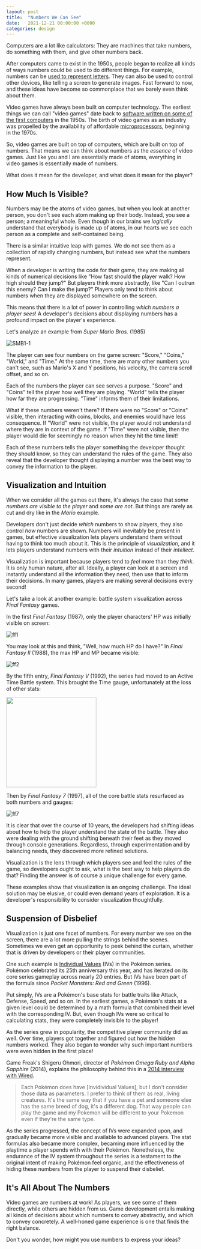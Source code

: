 ```yaml
---
layout: post
title:  "Numbers We Can See"
date:   2021-12-21 00:00:00 +0000
categories: design
---
```


Computers are a lot like calculators: They are machines that take numbers, do something with them, and give other numbers back.

After computers came to exist in the 1950s, people began to realize all kinds of ways
numbers could be used to do different things. For example, numbers can be [used to represent letters](https://en.wikipedia.org/wiki/ASCII).
They can also be used to control other devices, like telling a screen to generate images. Fast forward to now, and these ideas have become
so commonplace that we barely even think about them.

Video games have always been built on computer technology. The earliest things we can call "video games" date back to
[software written on some of the first computers](https://en.wikipedia.org/wiki/Tennis_for_Two) in the 1950s.
The birth of video games as an industry was propelled by the availability of affordable [microprocessors](https://en.wikipedia.org/wiki/Microprocessor),
beginning in the 1970s.

So, video games are built on top of computers, which are built on top of numbers. That means we can think about numbers
as the _essence_ of video games. Just like you and I are essentially made of atoms, everything in video games
is essentially made of numbers.

What does it mean for the developer, and what does it mean for the player?

## How Much Is Visible?

Numbers may be the atoms of video games, but when you look at another person, you don't see each atom making up their body. Instead, you see a person; a
meaningful whole. Even though in our brains we _logically_ understand that everybody is made up of atoms, in our hearts we see each person as a
complete and self-contained being.

There is a similar intuitive leap with games. We do not see them as a collection of rapidly changing numbers, but instead see what the numbers represent.

When a developer is writing the code for their game, they are making all kinds of numerical decisions like "How fast should the player walk?
How high should they jump?" But players think more abstractly, like "Can I outrun this enemy? Can I make the jump?" Players only tend to think
about numbers when they are displayed somewhere on the screen.

This means that there is a lot of power in controlling _which numbers a player sees_! A developer's decisions about displaying numbers has a profound
impact on the player's experience.

Let's analyze an example from _Super Mario Bros._ (1985)

![SMB1-1](https://user-images.githubusercontent.com/775593/147008907-447273bc-c07c-488a-8956-2ab9a6734a64.png)

The player can see four numbers on the game screen: "Score," "Coins," "World," and "Time." At the same time, there are many other numbers you can't see,
such as Mario's X and Y positions, his velocity, the camera scroll offset, and so on.

Each of the numbers the player can see serves a purpose. "Score" and "Coins" tell the player how well they are playing. "World" tells the player how far
they are progressing. "Time" informs them of their limitations.

What if these numbers weren't there? If there were no "Score" or "Coins" visible, then interacting with coins, blocks, and enemies would have
less consequence. If "World" were not visible, the player would not understand where they are in context of the game. If "Time" were not visible,
then the player would die for seemingly no reason when they hit the time limit!

Each of these numbers tells the player something the developer thought they should know, so they can understand the rules of the game.
They also reveal that the developer thought displaying a number was the best way to convey the information to the player.

## Visualization and Intuition

When we consider all the games out there, it's always the case that _some numbers are visible to the player_ and _some are not_. But things are rarely as
cut and dry like in the _Mario_ example.

Developers don't just decide _which_ numbers to show players, they also control _how_ numbers are shown.
Numbers will inevitably be present in games, but effective visualization lets players understand them without having to think too much about it.
This is the principle of _visualization_, and it lets players understand numbers with their _intuition_ instead of their _intellect_.

Visualization is important because players tend to _feel_ more than they _think_. It is only human nature, after all. Ideally, a player can look
at a screen and instantly understand all the information they need, then use that to inform their decisions. In many games, players
are making several decisions every second!

Let's take a look at another example: battle system visualization across _Final Fantasy_ games.

In the first _Final Fantasy_ (1987), only the player characters' HP was initially visible on screen:

![ff1](https://user-images.githubusercontent.com/775593/147013217-3319feda-5c0f-4eb2-9c35-2c7ff8943b5f.png)

You may look at this and think, "Well, how much HP do I have?" In _Final Fantasy II_ (1988), the max HP and MP became visible:

![ff2](https://user-images.githubusercontent.com/775593/147012723-c691b3fd-5f35-4145-9ff1-3e5fbf90556c.png) 

By the fifth entry, _Final Fantasy V_ (1992), the series had moved to an Active Time Battle system. This brought the Time gauge, unfortunately at the loss
of other stats:

<img src="https://user-images.githubusercontent.com/775593/147013386-a1af827c-ee2b-4d21-81ac-b8a6f297f8d1.jpg" height=240>

Then by _Final Fantasy 7_ (1997), all of the core battle stats resurfaced as both numbers and gauges:

![ff7](https://user-images.githubusercontent.com/775593/147012752-1b18f5e5-4feb-45e6-9b2a-e07cc42e6436.png)

It is clear that over the course of 10 years, the developers had shifting ideas about how to help the player understand the state of
the battle. They also were dealing with the ground shifting beneath their feet as they moved through console generations.
Regardless, through experimentation and by balancing needs, they discovered more refined solutions.

Visualization is the lens through which players see and feel the rules of the game, so developers ought to ask,
what is the best way to help players do that? Finding the answer is of course a unique challenge for every game.

These examples show that visualization is an ongoing challenge. The ideal solution may be elusive, or could even demand years of exploration.
It is a developer's responsibility to consider visualization thoughtfully.

## Suspension of Disbelief

Visualization is just one facet of numbers. For every number we see on the screen, there are a lot more pulling the strings behind the scenes.
Sometimes we even get an opportunity to peek behind the curtain, whether that is driven by developers or their player communities.

One such example is [Individual Values](https://bulbapedia.bulbagarden.net/wiki/Individual_values) (IVs) in the Pokémon series. Pokémon celebrated
its 25th anniversary this year, and has iterated on its core series gameplay across nearly 20 entries. But IVs have been part of the formula since
_Pocket Monsters: Red and Green_ (1996).

Put simply, IVs are a Pokémon's base stats for battle traits like Attack, Defense, Speed, and so on. In the earliest games, a Pokémon's
stats at a given level could be determined by a math formula that combined their level with the corresponding IV. But, even though IVs were
so critical to calculating stats, they were completely invisible to the player!

As the series grew in popularity, the competitive player community did as well. Over time, players got together and figured out how the
hidden numbers worked. They also began to wonder why such important numbers were even hidden in the first place!

Game Freak's Shigeru Ohmori, director of _Pokémon Omega Ruby and Alpha Sapphire_ (2014), explains the philosophy behind this in a [2014 interview with
Wired](https://www.wired.co.uk/article/pokemon-interview).

> Each Pokémon does have [Invidividual Values], but I don't consider those data as parameters. I prefer to think of them as real, living creatures. It's the same way that if you have a pet and someone else has the same breed of dog, it's a different dog. That way people can play the game and my Pokemon will be different to your Pokemon even if they're the same type.

As the series progressed, the concept of IVs were expanded upon, and gradually became more visible and available to advanced players. The stat
formulas also became more complex, becaming more influenced by the playtime a player spends with with their Pokémon. Nonetheless, the endurance
of the IV system throughout the series is a testament to the original intent of making Pokémon feel organic, and the effectiveness of hiding
these numbers from the player to suspend their disbelief.

## It's All About The Numbers

Video games are numbers at work! As players, we see some of them directly, while others are hidden from us. Game development entails making all kinds of
decisions about which numbers to convey abstractly, and which to convey concretely. A well-honed game experience is one that finds the right balance.

Don't you wonder, how might you use numbers to express your ideas?
